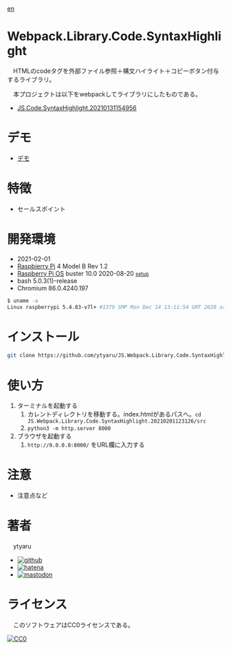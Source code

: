 [en](./README.md)

# Webpack.Library.Code.SyntaxHighlight

　HTMLのcodeタグを外部ファイル参照＋構文ハイライト＋コピーボタン付与するライブラリ。

　本プロジェクトは以下をwebpackしてライブラリにしたものである。

* [JS.Code.SyntaxHighlight.20210131154956](https://github.com/ytyaru/JS.Code.SyntaxHighlight.20210131154956)

# デモ

* [デモ](https://ytyaru.github.io/JS.Webpack.Library.Code.SyntaxHighlight.20210201123126/)

# 特徴

* セールスポイント

# 開発環境

* <time datetime="2021-02-01T12:31:18+0900">2021-02-01</time>
* [Raspbierry Pi](https://ja.wikipedia.org/wiki/Raspberry_Pi) 4 Model B Rev 1.2
* [Raspberry Pi OS](https://ja.wikipedia.org/wiki/Raspbian) buster 10.0 2020-08-20 <small>[setup](http://ytyaru.hatenablog.com/entry/2020/10/06/111111)</small>
* bash 5.0.3(1)-release
* Chromium 86.0.4240.197

```sh
$ uname -a
Linux raspberrypi 5.4.83-v7l+ #1379 SMP Mon Dec 14 13:11:54 GMT 2020 armv7l GNU/Linux
```

# インストール

```sh
git clone https://github.com/ytyaru/JS.Webpack.Library.Code.SyntaxHighlight.20210201123126
```

# 使い方

1. ターミナルを起動する
    1. カレントディレクトリを移動する。index.htmlがあるパスへ。`cd JS.Webpack.Library.Code.SyntaxHighlight.20210201123126/src`
    2. `python3 -m http.server 8000`
2. ブラウザを起動する
    1. `http://0.0.0.0:8000/` をURL欄に入力する

# 注意

* 注意点など

# 著者

　ytyaru

* [![github](http://www.google.com/s2/favicons?domain=github.com)](https://github.com/ytyaru "github")
* [![hatena](http://www.google.com/s2/favicons?domain=www.hatena.ne.jp)](http://ytyaru.hatenablog.com/ytyaru "hatena")
* [![mastodon](http://www.google.com/s2/favicons?domain=mstdn.jp)](https://mstdn.jp/web/accounts/233143 "mastdon")

# ライセンス

　このソフトウェアはCC0ライセンスである。

[![CC0](http://i.creativecommons.org/p/zero/1.0/88x31.png "CC0")](http://creativecommons.org/publicdomain/zero/1.0/deed.ja)

